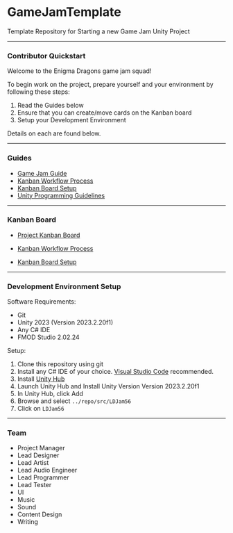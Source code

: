 # GameJamTemplate

Template Repository for Starting a new Game Jam Unity Project

----

### Contributor Quickstart

Welcome to the Enigma Dragons game jam squad! 

To begin work on the project, prepare yourself and your environment by following these steps:
1. Read the Guides below
2. Ensure that you can create/move cards on the Kanban board
3. Setup your Development Environment

Details on each are found below.

----

### Guides

- [Game Jam Guide](./guides/game-jam-guide.md)
- [Kanban Workflow Process](./guides/kanban-workflow-guide.md)
- [Kanban Board Setup](./guide/kanban-board-guide.md)
- [Unity Programming Guidelines](./guides/unity-design-guidelines.md)

----

### Kanban Board

- [Project Kanban Board](https://zube.io/enigmadragons/ldjam56/w/ldjam56/kanban)

- [Kanban Workflow Process](./guides/kanban-workflow-guide.md)
- [Kanban Board Setup](./guide/kanban-board-guide.md)

----

### Development Environment Setup

Software Requirements:
- Git
- Unity 2023 (Version 2023.2.20f1)
- Any C# IDE
- FMOD Studio 2.02.24

Setup:
1. Clone this repository using git
2. Install any C# IDE of your choice. [Visual Studio Code](https://code.visualstudio.com/) recommended.
3. Install [Unity Hub](https://unity3d.com/get-unity/download)
4. Launch Unity Hub and Install Unity Version Version 2023.2.20f1
5. In Unity Hub, click Add
6. Browse and select `../repo/src/LDJam56`
7. Click on `LDJam56`

----

### Team

- Project Manager
- Lead Designer
- Lead Artist
- Lead Audio Engineer
- Lead Programmer
- Lead Tester
- UI
- Music
- Sound
- Content Design
- Writing
